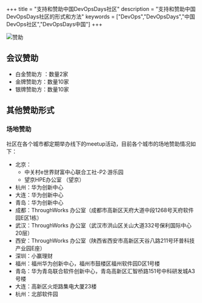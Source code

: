 +++
title = "支持和赞助中国DevOpsDays社区"
description = "支持和赞助中国DevOpsDays社区的形式和方法"
keywords = ["DevOps","DevOpsDays","中国DevOps社区","DevOpsDays中国"]
+++

![赞助](/old/sponsor.jpg)
## 会议赞助

* 白金赞助方 ：数量2家
* 金牌赞助方：数量10家
* 银牌赞助方：数量10家

## 其他赞助形式

### 场地赞助

社区在各个城市都定期举办线下的meetup活动，目前各个城市的场地赞助情况如下：

* 北京： 
    - 中关村e世界财富中心联合工社-P2·游乐园 
    - 望京HPE办公室 （望京）
* 杭州：华为创新中心
* 大连：华为创新中心
* 青岛：华为创新中心
* 成都：ThroughWorks 办公室（成都市高新区天府大道中段1268号天府软件园E区1栋）
* 武汉：ThroughWorks 办公室（武汉市洪山区关山大道332号保利国际中心20层）
* 西安：ThroughWorks 办公室（陕西省西安市高新区天谷八路211号环普科技产业园E座）
* 深圳：小赢理财
* 福州：福州华为创新中心，福州市鼓楼区福州软件园D区1号楼
* 青岛：华为青岛联合软件创新中心，青岛高新区汇智桥路151号中科研发城A3号楼
* 大连：高新区火炬路集电大厦23楼
* 杭州：北部软件园




